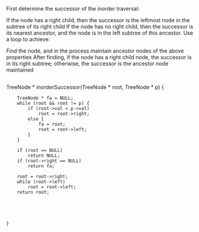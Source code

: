 First determine the successor of the inorder traversal:

If the node has a right child, then the successor is the leftmost node in the subtree of its right child
If the node has no right child, then the successor is its nearest ancestor, and the node is in the left subtree of this ancestor.
Use a loop to achieve:

Find the node, and in the process maintain ancestor nodes of the above properties
After finding, if the node has a right child node, the successor is in its right subtree; otherwise, the successor is the ancestor node maintained


##

TreeNode * inorderSuccessor(TreeNode * root, TreeNode * p) {

        TreeNode * fa = NULL;
        while (root && root != p) {
            if (root->val < p->val)
                root = root->right;
            else {
                fa = root;
                root = root->left;
            }
        }
        
        if (root == NULL)
            return NULL;
        if (root->right == NULL)
            return fa;
            
        root = root->right;
        while (root->left)
            root = root->left;
        return root;





    }

















##